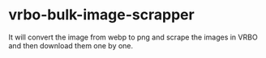# vrbo-bulk-image-scrapper
It will convert the image from webp to png and scrape the images in VRBO and then download them one by one.
